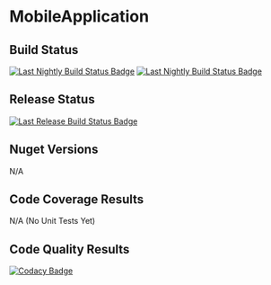 # MobileApplication

## Build Status

[![Last Nightly Build Status Badge](https://github.com/StuartFerguson/MobileApplication/workflows/Nightly%20Build%20-%20Android/badge.svg)](https://github.com/StuartFerguson/MobileApplication/workflows/Nightly%20Build%20-%20Android/badge.svg)
[![Last Nightly Build Status Badge](https://github.com/StuartFerguson/MobileApplication/workflows/Nightly%20Build%20-%20iOS/badge.svg)](https://github.com/StuartFerguson/MobileApplication/workflows/Nightly%20Build%20-%20iOS/badge.svg)

## Release Status

[![Last Release Build Status Badge](https://app.bitrise.io/app/a3afc926031a0920/status.svg?token=Y-oU4-bPfYcCQqBPhVRJEg)](https://app.bitrise.io/app/a3afc926031a0920)

## Nuget Versions
N/A

## Code Coverage Results

N/A (No Unit Tests Yet)

## Code Quality Results

[![Codacy Badge](https://api.codacy.com/project/badge/Grade/c12c8b6475a048b386fb7fe192837f6e)](https://www.codacy.com/manual/stuart_ferguson1/MobileApplication?utm_source=github.com&amp;utm_medium=referral&amp;utm_content=StuartFerguson/MobileApplication&amp;utm_campaign=Badge_Grade)
